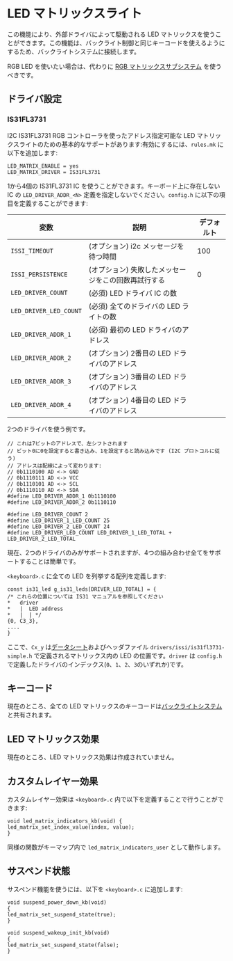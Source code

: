 # LED マトリックスライト

<!---
  original document: 0.8.141:docs/feature_led_matrix.md
  git diff 0.8.141 HEAD -- docs/feature_led_matrix.md | cat
-->

この機能により、外部ドライバによって駆動される LED マトリックスを使うことができます。この機能は、バックライト制御と同じキーコードを使えるようにするため、バックライトシステムに接続します。

RGB LED を使いたい場合は、代わりに [RGB マトリックスサブシステム](ja/feature_rgb_matrix.md) を使うべきです。

## ドライバ設定

### IS31FL3731

I2C IS31FL3731 RGB コントローラを使ったアドレス指定可能な LED マトリックスライトのための基本的なサポートがあります:有効にするには、`rules.mk` に以下を追加します:

    LED_MATRIX_ENABLE = yes
    LED_MATRIX_DRIVER = IS31FL3731

1から4個の IS31FL3731 IC を使うことができます。キーボード上に存在しない IC の `LED_DRIVER_ADDR_<N>` 定義を指定しないでください。`config.h` に以下の項目を定義することができます:

| 変数 | 説明 | デフォルト |
|----------|-------------|---------|
| `ISSI_TIMEOUT` | (オプション) i2c メッセージを待つ時間 | 100 |
| `ISSI_PERSISTENCE` | (オプション) 失敗したメッセージをこの回数再試行する | 0 |
| `LED_DRIVER_COUNT` | (必須) LED ドライバ IC の数 |  |
| `LED_DRIVER_LED_COUNT` | (必須) 全てのドライバの LED ライトの数 |  |
| `LED_DRIVER_ADDR_1` | (必須) 最初の LED ドライバのアドレス |  |
| `LED_DRIVER_ADDR_2` | (オプション) 2番目の LED ドライバのアドレス |  |
| `LED_DRIVER_ADDR_3` | (オプション) 3番目の LED ドライバのアドレス |  |
| `LED_DRIVER_ADDR_4` | (オプション) 4番目の LED ドライバのアドレス |  |

2つのドライバを使う例です。

    // これは7ビットのアドレスで、左シフトされます
    // ビット0に0を設定すると書き込み、1を設定すると読み込みです (I2C プロトコルに従う)
    // アドレスは配線によって変わります:
    // 0b1110100 AD <-> GND
    // 0b1110111 AD <-> VCC
    // 0b1110101 AD <-> SCL
    // 0b1110110 AD <-> SDA
    #define LED_DRIVER_ADDR_1 0b1110100
    #define LED_DRIVER_ADDR_2 0b1110110
    
    #define LED_DRIVER_COUNT 2
    #define LED_DRIVER_1_LED_COUNT 25
    #define LED_DRIVER_2_LED_COUNT 24
    #define LED_DRIVER_LED_COUNT LED_DRIVER_1_LED_TOTAL + LED_DRIVER_2_LED_TOTAL

現在、2つのドライバのみがサポートされますが、4つの組み合わせ全てをサポートすることは簡単です。

`<keyboard>.c` に全ての LED を列挙する配列を定義します:

    const is31_led g_is31_leds[DRIVER_LED_TOTAL] = {
    /* これらの位置については IS31 マニュアルを参照してください
    *   driver
    *   |  LED address
    *   |  | */
    {0, C3_3},
    ....
    }

ここで、`Cx_y` は[データシート](https://www.issi.com/WW/pdf/31FL3731.pdf)およびヘッダファイル `drivers/issi/is31fl3731-simple.h` で定義されるマトリックス内の LED の位置です。`driver` は `config.h` で定義したドライバのインデックス(`0`、`1`、`2`、`3`のいずれか)です。

## キーコード

現在のところ、全ての LED マトリックスのキーコードは[バックライトシステム](ja/feature_backlight.md)と共有されます。

## LED マトリックス効果

現在のところ、LED マトリックス効果は作成されていません。

## カスタムレイヤー効果

カスタムレイヤー効果は `<keyboard>.c` 内で以下を定義することで行うことができます:

    void led_matrix_indicators_kb(void) {
    led_matrix_set_index_value(index, value);
    }

同様の関数がキーマップ内で `led_matrix_indicators_user` として動作します。

## サスペンド状態

サスペンド機能を使うには、以下を `<keyboard>.c` に追加します:

    void suspend_power_down_kb(void)
    {
    led_matrix_set_suspend_state(true);
    }
    
    void suspend_wakeup_init_kb(void)
    {
    led_matrix_set_suspend_state(false);
    }
